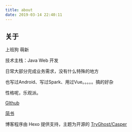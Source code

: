 ```yaml
---
title: about
date: 2019-03-14 22:40:11
---
```


## 关于

上班狗  萌新

技术主栈：Java Web 开发

日常大部分完成业务需求，没有什么特殊的地方

也写过Android、写过Spark、用过Vue。。。。。搞的好杂

性格呢，乐观派。

<a href="https://github.com/zeyiY" target="_blank">GIthub</a>

<a href="https://www.jianshu.com/u/d4d969e77023" target="_blank">简书</a>

博客程序由 Hexo 提供支持，主题为开源的 [TryGhost/Casper](https://github.com/TryGhost/Casper)

